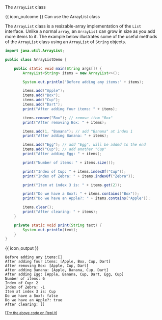 <span id="title">The `ArrayList` class</span>

<span id="prereqs"></span>

<span id="outcomes">{{ icon_outcome }} Can use the ArrayList class</span>

<div id="body">

The `ArrayList` class is a resizable-array implementation of the `List` interface. Unlike a normal `array`, an `ArrayList` can grow in size as you add more items to it. The example below illustrates some of the useful methods of the `ArrayList` class using an `ArrayList` of `String` objects.

```java
import java.util.ArrayList;

public class ArrayListDemo {

    public static void main(String args[]) {
        ArrayList<String> items = new ArrayList<>();

        System.out.println("Before adding any items:" + items);

        items.add("Apple");
        items.add("Box");
        items.add("Cup");
        items.add("Dart");
        print("After adding four items: " + items);

        items.remove("Box"); // remove item "Box"
        print("After removing Box: " + items);

        items.add(1, "Banana"); // add "Banana" at index 1
        print("After adding Banana: " + items);

        items.add("Egg"); // add "Egg", will be added to the end
        items.add("Cup"); // add another "Cup"
        print("After adding Egg: " + items);

        print("Number of items: " + items.size());

        print("Index of Cup: " + items.indexOf("Cup"));
        print("Index of Zebra: " + items.indexOf("Zebra"));

        print("Item at index 3 is: " + items.get(2));

        print("Do we have a Box?: " + items.contains("Box"));
        print("Do we have an Apple?: " + items.contains("Apple"));

        items.clear();
        print("After clearing: " + items);
    }

    private static void print(String text) {
        System.out.println(text);
    }
}
```
{{ icon_output }}
```
Before adding any items:[]
After adding four items: [Apple, Box, Cup, Dart]
After removing Box: [Apple, Cup, Dart]
After adding Banana: [Apple, Banana, Cup, Dart]
After adding Egg: [Apple, Banana, Cup, Dart, Egg, Cup]
Number of items: 6
Index of Cup: 2
Index of Zebra: -1
Item at index 3 is: Cup
Do we have a Box?: false
Do we have an Apple?: true
After clearing: []
```
<small>[[Try the above code on Repl.it](https://repl.it/@seedu/Demo-ArrayList)]</small>

</div>

<div id="extras">
  <include src="resourcesPanel.md" boilerplate />
<include src="exercisesPanel.md" boilerplate/>
</div>
